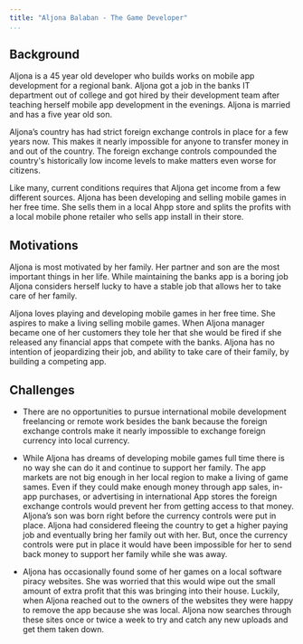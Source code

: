 ```yaml
---
title: "Aljona Balaban - The Game Developer"
...
```



## Background

Aljona is a 45 year old developer who builds works on mobile app development for a regional bank. Aljona got a job in the banks IT department out of college and got hired by their development team after teaching herself mobile app development in the evenings. Aljona is married and has a five year old son.

Aljona’s country has had strict foreign exchange controls in place for a few years now. This makes it nearly impossible for anyone to transfer money in and out of the country. The foreign exchange controls compounded the country's historically low income levels to make matters even worse for citizens.

Like many, current conditions requires that Aljona get income from a few different sources. Aljona has been developing and selling mobile games in her free time. She sells them in a local Ahpp store and splits the profits with a local mobile phone retailer who sells app install in their store.

## Motivations

Aljona is most motivated by her family. Her partner and son are the most important things in her life. While maintaining the banks app is a boring job Aljona considers herself lucky to have a stable job that allows her to take care of her family.

Aljona loves playing and developing mobile games in her free time. She aspires to make a living selling mobile games. When Aljona manager became one of her customers they tole her that she would be fired if she released any financial apps that compete with the banks. Aljona has no intention of jeopardizing their job, and ability to take care of their family, by building a competing app.

## Challenges

* There are no opportunities to pursue international mobile development freelancing or remote work besides the bank because the foreign exchange controls make it nearly impossible to exchange foreign currency into local currency.

* While Aljona has dreams of developing mobile games full time there is no way she can do it and continue to support her family. The app markets are not big enough in her local region to make a living of game sames. Even if they could make enough money through app sales, in-app purchases, or advertising in international App stores the foreign exchange controls would prevent her from getting access to that money.
Aljona’s son was born right before the currency controls were put in place. Aljona had considered fleeing the country to get a higher paying job and eventually bring her family out with her. But, once the currency controls were put in place it would have been impossible for her to send back money to support her family while she was away.

* Aljona has occasionally found some of her games on a local software piracy websites. She was worried that this would wipe out the small amount of extra profit that this was bringing into their house. Luckily, when Aljona reached out to the owners of the websites they were happy to remove the app because she was local. Aljona now searches through these sites once or twice a week to try and catch any new uploads and get them taken down.
